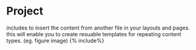 # Project

includes to insert the content from another file in your layouts and pages. this will enable you to create resuable templates for repeating content types. (eg. figure image)
{% include%}
